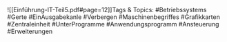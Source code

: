 
![[Einführung-IT-Teil5.pdf#page=12]]Tags & Topics:
   #Betriebssystems
   #Gerte
   #EinAusgabekanle
   #Verbergen
   #Maschinenbegriffes
   #Grafikkarten
   #Zentraleinheit
   #UnterProgramme
   #Anwendungsprogramm
   #Ansteuerung
   #Erweiterungen